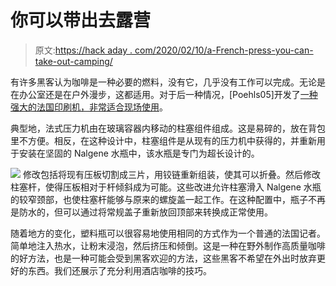 # 你可以带出去露营

> 原文:[https://hack aday . com/2020/02/10/a-French-press-you-can-take-out-camping/](https://hackaday.com/2020/02/10/a-french-press-you-can-take-out-camping/)

有许多黑客认为咖啡是一种必要的燃料，没有它，几乎没有工作可以完成。无论是在办公室还是在户外漫步，这都适用。对于后一种情况，[Poehls05]开发了[一种强大的法国印刷机，非常适合现场使用](https://www.instructables.com/id/French-Press-in-a-Nalgene/)。

典型地，法式压力机由在玻璃容器内移动的柱塞组件组成。这是易碎的，放在背包里不方便。相反，在这种设计中，柱塞组件是从现有的压力机中获得的，并重新用于安装在坚固的 Nalgene 水瓶中，该水瓶是专门为超长设计的。

[![](../Images/f5be570f06e444a59215c1041c55488e.png)](https://hackaday.com/wp-content/uploads/2020/02/nalgene-french-press-strainer.jpg) 修改包括将现有压板切割成三片，用铰链重新组装，使其可以折叠。然后修改柱塞杆，使得压板相对于杆倾斜成为可能。这些改进允许柱塞滑入 Nalgene 水瓶的较窄颈部，也使柱塞杆能够与原来的螺旋盖一起工作。在这种配置中，瓶子不再是防水的，但可以通过将常规盖子重新放回顶部来转换成正常使用。

随着地方的变化，塑料瓶可以很容易地使用相同的方式作为一个普通的法国记者。简单地注入热水，让粉末浸泡，然后挤压和倾倒。这是一种在野外制作高质量咖啡的好方法，也是一种可能会受到黑客欢迎的方法，这些黑客不希望在外出时放弃更好的东西。我们还展示了充分利用酒店咖啡的技巧。